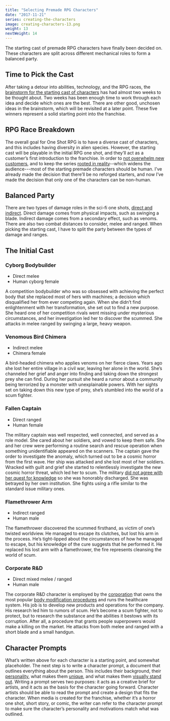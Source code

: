 ```yaml
---
title: "Selecting Premade RPG Characters"
date: "2017-11-21"
series: creating-the-characters
image: creating-characters-13.png
weight: 13
nextWeight: 14
---
```


The starting cast of premade RPG characters have finally been decided on. These characters are split across different mechanical roles to form a balanced party.<!--more-->

## Time to Pick the Cast
After taking a detour into abilities, technology, and the RPG races, the [brainstorm for the starting cast of characters](/blog/creating-the-characters/brainstorming-the-starting-cast/) has had almost two weeks to be thought about. Two weeks has been enough time to work through each idea and decide which ones are the best. There are other good, unchosen ideas in the brainstorm, which will be revisited at a later point. These five winners represent a solid starting point into the franchise.

## RPG Race Breakdown
The overall goal for One Shot RPG is to have a diverse cast of characters, and this includes having diversity in alien species. However, the starting cast will be playable in the initial RPG one shot, and they’ll act as a customer’s first introduction to the franchise. In order to [not overwhelm new customers](/blog/creating-the-setting/justification-for-one-shot-rpg/#the-issue-of-preparation-and-accessibility), and to keep the series [rooted in reality](/blog/creating-the-setting/testing-the-new-pitch/#business-requirements)--which widens the audience---most of the starting premade characters should be human. I’ve already made the decision that there’ll be no reforged starters, and now I’ve made the decision that only one of the characters can be non-human.

## Balanced Party
There are two types of damage roles in the sci-fi one shots, [direct and indirect](/blog/creating-the-characters/abilities-weaponry/#character-weapons-and-abilities). Direct damage comes from physical impacts, such as swinging a blade. Indirect damage comes from a secondary effect, such as venoms. There are also two combat distances to consider, melee and ranged. When picking the starting cast, I have to split the party between the types of damage and ranges.

## The Initial Cast
### Cyborg Bodybuilder
- Direct melee
- Human cyborg female

A competition bodybuilder who was so obsessed with achieving the perfect body that she replaced most of hers with machines; a decision which disqualified her from ever competing again. When she didn’t find enlightenment with her transformation, she set out to find a new purpose. She heard one of her competition rivals went missing under mysterious circumstances, and her investigation led her to discover the scummed. She attacks in melee ranged by swinging a large, heavy weapon.

### Venomous Bird Chimera
- Indirect melee
- Chimera female

A bird-headed chimera who applies venoms on her fierce claws. Years ago she lost her entire village in a civil war, leaving her alone in the world. She’s channeled her grief and anger into finding and taking down the strongest prey she can find. During her pursuit she heard a rumor about a community being terrorized by a monster with unexplainable powers. With her sights set on taking down this new type of prey, she’s stumbled into the world of a scum fighter.

### Fallen Captain
- Direct ranged
- Human female

The military captain was well respected, well connected, and served as a role model. She cared about her soldiers, and vowed to keep them safe. She and her crew were performing a routine search and rescue operation when something unidentifiable appeared on the scanners. The captain gave the order to investigate the anomaly, which turned out to be a cosmic horror from the first wave. Her ship was attacked and she lost most of her soldiers. Wracked with guilt and grief she started to relentlessly investigate the new cosmic horror threat, which led her to scum. The military [did not agree with her quest for knowledge](/blog/creating-the-setting/expanding-upon-scum-and-horror/#scum-fighters) so she was honorably discharged. She was betrayed by her own institution. She fights using a rifle similar to the standard issue military ones.

### Flamethrower Arm
- Indirect ranged
- Human male

The flamethrower discovered the scummed firsthand, as victim of one’s twisted worldview. He managed to escape its clutches, but lost his arm in the process. He’s tight-lipped about the circumstances of how he managed to escape, but his knowledge of the cure suggests that he performed it. He replaced his lost arm with a flamethrower, the fire represents cleansing the world of scum.

### Corporate R&D
- Direct mixed melee / ranged
- Human male

The corporate R&D character is employed by the [corporation](/blog/creating-the-setting/planets-and-races/#earth) that owns the most popular [body modification procedures](/blog/creating-the-characters/robots-androids-cyborgs/#body-modification) and runs the healthcare system. His job is to develop new products and operations for the company. His research led him to rumors of scum. He’s become a scum fighter, not to protect, but to research the substance and the abilities it bestows with its corruption. After all, a procedure that grants people superpowers would make a killing on the market. He attacks from both melee and ranged with a short blade and a small handgun.

## Character Prompts
What’s written above for each character is a starting point, and somewhat placeholder. The next step is to write a character prompt, a document that outlines everything about the person. This includes their background, their [personality](/blog/creating-the-characters/gameplay-and-narrative-goals/#character-personalities), what makes them [unique](/blog/creating-the-characters/diversity-goals/), and what makes them [visually stand out](/blog/creating-the-characters/visual-goals/). Writing a prompt serves two purposes: it acts as a creative brief for artists, and it acts as the basis for the character going forward. Character artists should be able to read the prompt and create a design that fits the character. When media is created for the franchise, whether it’s a horror one shot, short story, or comic, the writer can refer to the character prompt to make sure the character’s personality and motivations match what was outlined.
